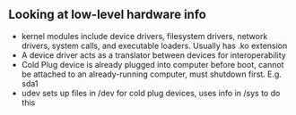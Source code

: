 ## Looking at low-level hardware info

- kernel modules include device drivers, filesystem drivers, network drivers, system calls, and executable loaders. Usually has .ko extension
- A device driver acts as a translator between devices for interoperability
- Cold Plug device is already plugged into computer before boot, cannot be attached to an already-running computer, must shutdown first. E.g. sda1
- udev sets up files in /dev for cold plug devices, uses info in /sys to do this
